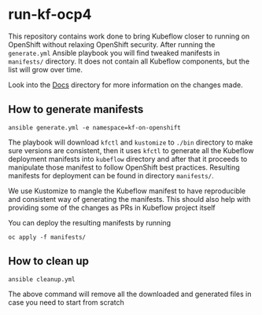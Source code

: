 # run-kf-ocp4

This repository contains work done to bring Kubeflow closer to running on OpenShift without relaxing OpenShift security. After running the `generate.yml` Ansible playbook you will find tweaked manifests in `manifests/` directory. It does not contain all Kubeflow components, but the list will grow over time.

Look into the [Docs](./docs) directory for more information on the changes made.

## How to generate manifests

```
ansible generate.yml -e namespace=kf-on-openshift
```

The playbook will download `kfctl` and `kustomize` to `./bin` directory to make sure versions are consistent, then it uses `kfctl` to generate all the Kubeflow deployment manifests into `kubeflow` directory and after that it proceeds to manipulate those manifest to follow OpenShift best practices. Resulting manifests for deployment can be found in directory `manifests/`.

We use Kustomize to mangle the Kubeflow manifest to have reproducible and consistent way of generating the manifests. This should also help with providing some of the changes as PRs in Kubeflow project itself

You can deploy the resulting manifests by running

```
oc apply -f manifests/
```

## How to clean up

```
ansible cleanup.yml
```

The above command will remove all the downloaded and generated files in case you need to start from scratch